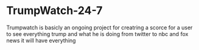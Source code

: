 # TrumpWatch-24-7
Trumpwatch is basicly an ongoing project for creatring a scorce for a user to see everything trump and what he is doing 
from twitter to nbc and fox news it will have everything
